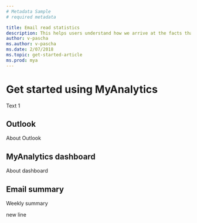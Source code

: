 ```yaml
---
# Metadata Sample
# required metadata

title: Email read statistics
description: This helps users understand how we arrive at the facts that we display about their meeting behavior. 
author: v-pascha
ms.author: v-pascha
ms.date: 2/07/2018
ms.topic: get-started-article
ms.prod: mya
---
```


# Get started using MyAnalytics

Text 1

## Outlook

About Outlook

## MyAnalytics dashboard

About dashboard

## Email summary

Weekly summary
 
 new line
